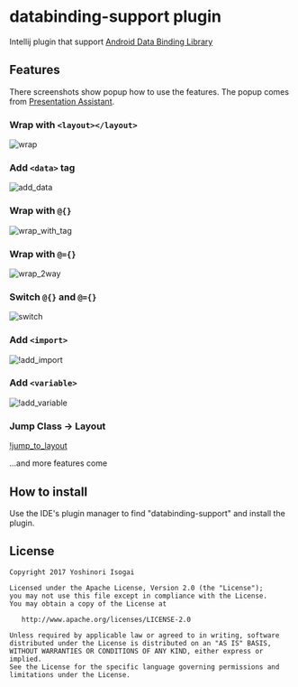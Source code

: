 # databinding-support plugin

Intellij plugin that support [Android Data Binding Library](https://developer.android.com/topic/libraries/data-binding/index.html)

## Features

There screenshots show popup how to use the features. The popup comes from [Presentation Assistant](https://plugins.jetbrains.com/plugin/7345).

### Wrap with `<layout></layout>`

![wrap](https://raw.githubusercontent.com/shiraji/databinding-support/master/websites/images/wrap.gif)

### Add `<data>` tag

![add_data](https://raw.githubusercontent.com/shiraji/databinding-support/master/websites/images/add_data.gif)

### Wrap with `@{}`

![wrap_with_tag](https://raw.githubusercontent.com/shiraji/databinding-support/master/websites/images/wrap_with_tag.gif)

### Wrap with `@={}`

![wrap_2way](https://raw.githubusercontent.com/shiraji/databinding-support/master/websites/images/wrap_2way.gif)

### Switch `@{}` and `@={}`

![switch](https://raw.githubusercontent.com/shiraji/databinding-support/master/websites/images/switch.gif)

### Add `<import>`

![!add_import](https://raw.githubusercontent.com/shiraji/databinding-support/master/websites/images/add_import.gif)

### Add `<variable>`

![!add_variable](https://raw.githubusercontent.com/shiraji/databinding-support/master/websites/images/add_variable.gif)

### Jump Class -> Layout

[!jump_to_layout](https://raw.githubusercontent.com/shiraji/databinding-support/master/websites/images/jump_to_layout.gif)

...and more features come

## How to install

Use the IDE's plugin manager to find "databinding-support" and install the plugin.

## License

```
Copyright 2017 Yoshinori Isogai

Licensed under the Apache License, Version 2.0 (the "License");
you may not use this file except in compliance with the License.
You may obtain a copy of the License at

   http://www.apache.org/licenses/LICENSE-2.0

Unless required by applicable law or agreed to in writing, software
distributed under the License is distributed on an "AS IS" BASIS,
WITHOUT WARRANTIES OR CONDITIONS OF ANY KIND, either express or implied.
See the License for the specific language governing permissions and
limitations under the License.
```
